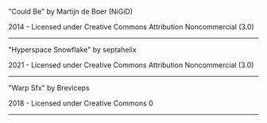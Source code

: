 "Could Be"
by Martijn de Boer (NiGiD)

2014 - Licensed under
Creative Commons
Attribution Noncommercial (3.0)

---
"Hyperspace Snowflake"
by septahelix

2021 - Licensed under
Creative Commons
Attribution Noncommercial (3.0)

---
"Warp Sfx"
by Breviceps

2018 - Licensed under
Creative Commons 0

---



